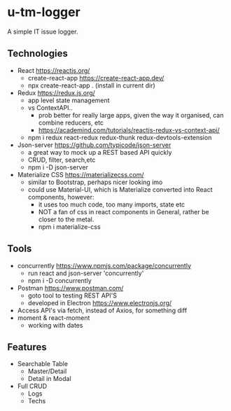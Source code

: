 # u-tm-logger

A simple IT issue logger.

## Technologies
- React https://reactjs.org/
  - create-react-app https://create-react-app.dev/
  - npx create-react-app . (install in current dir)
- Redux https://redux.js.org/
  - app level state management
  - vs ContextAPI.. 
    - prob better for really large apps, given the way it organised, can combine reducers, etc
    - https://academind.com/tutorials/reactjs-redux-vs-context-api/
  - npm i redux react-redux redux-thunk redux-devtools-extension
- Json-server https://github.com/typicode/json-server
  - a great way to mock up a REST based API quickly
  - CRUD, filter, search,etc
  - npm i -D json-server
- Materialize CSS https://materializecss.com/
  - similar to Bootstrap, perhaps nicer looking imo
  - could use Material-UI, which is Materialize converted into React
  components, however:
    - it uses too much code, too many imports, state etc
    - NOT a fan of css in react components in General, 
      rather be closer to the metal.
    - npm i materialize-css

## Tools 
- concurrently https://www.npmjs.com/package/concurrently
  - run react and json-server 'concurrently'
  - npm i -D concurrently
- Postman https://www.postman.com/
  - goto tool to testing REST API'S
  - developed in Electron https://www.electronjs.org/
- Access API's via fetch, instead of Axios, for something diff
- moment & react-moment
  - working with dates

## Features
- Searchable Table 
  - Master/Detail
  - Detail in Modal
- Full CRUD
  - Logs
  - Techs
